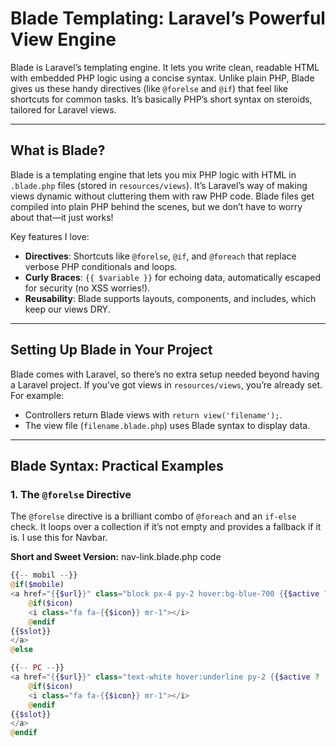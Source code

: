 # Blade Templating: Laravel’s Powerful View Engine

Blade is Laravel’s templating engine. It lets you write clean, readable HTML with embedded PHP logic using a concise syntax. Unlike plain PHP, Blade gives us these handy directives (like `@forelse` and `@if`) that feel like shortcuts for common tasks. It’s basically PHP’s short syntax on steroids, tailored for Laravel views.

---

## What is Blade?

Blade is a templating engine that lets you mix PHP logic with HTML in `.blade.php` files (stored in `resources/views`). It’s Laravel’s way of making views dynamic without cluttering them with raw PHP code. Blade files get compiled into plain PHP behind the scenes, but we don’t have to worry about that—it just works!

Key features I love:

-   **Directives**: Shortcuts like `@forelse`, `@if`, and `@foreach` that replace verbose PHP conditionals and loops.
-   **Curly Braces**: `{{ $variable }}` for echoing data, automatically escaped for security (no XSS worries!).
-   **Reusability**: Blade supports layouts, components, and includes, which keep our views DRY.

---

## Setting Up Blade in Your Project

Blade comes with Laravel, so there’s no extra setup needed beyond having a Laravel project. If you’ve got views in `resources/views`, you’re already set. For example:

-   Controllers return Blade views with `return view('filename');`.
-   The view file (`filename.blade.php`) uses Blade syntax to display data.

---

## Blade Syntax: Practical Examples

### 1. The `@forelse` Directive

The `@forelse` directive is a brilliant combo of `@foreach` and an `if-else` check. It loops over a collection if it’s not empty and provides a fallback if it is. I use this for Navbar.

**Short and Sweet Version:**
nav-link.blade.php code

```php
{{-- mobil --}}
@if($mobile)
<a href="{{$url}}" class="block px-4 py-2 hover:bg-blue-700 {{$active ? 'text-yellow-500 font-bold' : ''}}">
    @if($icon)
    <i class="fa fa-{{$icon}} mr-1"></i>
    @endif
{{$slot}}
</a>
@else

{{-- PC --}}
<a href="{{$url}}" class="text-white hover:underline py-2 {{$active ? 'text-yellow-500 font-bold' : ''}}">
    @if($icon)
    <i class="fa fa-{{$icon}} mr-1"></i>
    @endif
{{$slot}}
</a>
@endif
```

